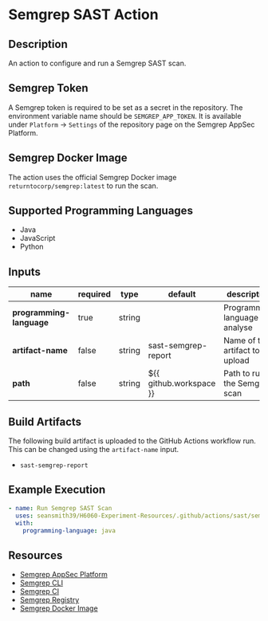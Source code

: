 # Semgrep SAST Action

## Description

An action to configure and run a Semgrep SAST scan.

## Semgrep Token

A Semgrep token is required to be set as a secret in the repository. The environment variable name should be `SEMGREP_APP_TOKEN`.
It is available under `Platform` → `Settings` of the repository page on the Semgrep AppSec Platform.

## Semgrep Docker Image

The action uses the official Semgrep Docker image `returntocorp/semgrep:latest` to run the scan.

## Supported Programming Languages

- Java
- JavaScript
- Python

## Inputs

| name                     | required | type   | default                 | description                     |
|--------------------------|----------|--------|-------------------------|---------------------------------|
| **programming-language** | true     | string |                         | Programming language to analyse |
| **artifact-name**        | false    | string | sast-semgrep-report     | Name of the artifact to upload  |
| **path**                 | false    | string | ${{ github.workspace }} | Path to run the Semgrep scan    |

## Build Artifacts

The following build artifact is uploaded to the GitHub Actions workflow run. This can be changed using the `artifact-name` input.
- `sast-semgrep-report`

## Example Execution

```yaml
- name: Run Semgrep SAST Scan
  uses: seansmith39/H6060-Experiment-Resources/.github/actions/sast/semgrep
  with:
    programming-language: java
```

## Resources

- [Semgrep AppSec Platform](https://app.semgrep.dev)
- [Semgrep CLI](https://semgrep.dev/docs/cli-reference)
- [Semgrep CI](https://semgrep.dev/docs/deployment/add-semgrep-to-ci)
- [Semgrep Registry](https://semgrep.dev/explore)
- [Semgrep Docker Image](https://hub.docker.com/r/returntocorp/semgrep)